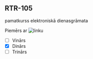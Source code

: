 ## RTR-105
pamatkurss elektroniskā dienasgrāmata

Piemērs ar ![linku](https://myoctocat.com/assets/images/base-octocat.svg) 

- [ ] Vinārs
- [x] Dinārs
- [ ] Trinārs
